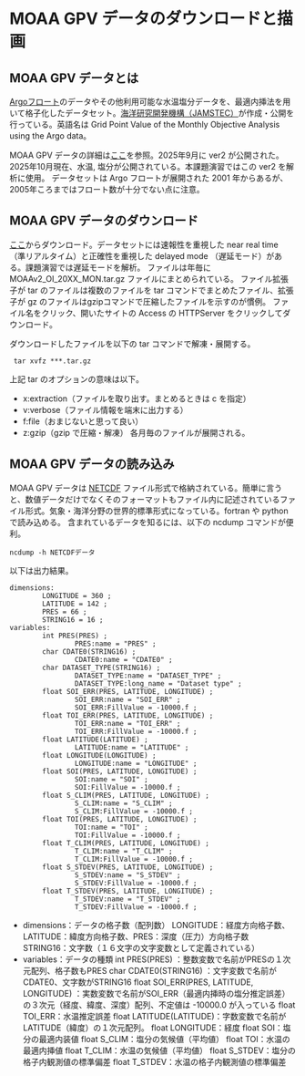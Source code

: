 # MOAA GPV データのダウンロードと描画

## MOAA GPV データとは
[Argoフロート](https://www.jamstec.go.jp/argo/j/)のデータやその他利用可能な水温塩分データを、最適内挿法を用いて格子化したデータセット。[海洋研究開発機構（JAMSTEC）](https://www.jamstec.go.jp/j/)が作成・公開を行っている。英語名は Grid Point Value of the Monthly Objective Analysis using the Argo data。

MOAA GPV データの詳細は[ここ](https://www.jamstec.go.jp/argo_research/dataset/moaagpv/moaa_ja.html)を参照。2025年9月に ver2 が公開された。2025年10月現在、水温, 塩分が公開されている。本課題演習ではこの ver2 を解析に使用。
データセットは Argo フロートが展開された 2001 年からあるが、2005年ころまではフロート数が十分でない点に注意。

## MOAA GPV データのダウンロード
[ここ](https://pubargo.jamstec.go.jp/argo_product/catalog/moaagpv2/catalog.html)からダウンロード。データセットには速報性を重視した near real time （準リアルタイム）と正確性を重視した delayed mode （遅延モード）がある。課題演習では遅延モードを解析。
ファイルは年毎に MOAAv2_OI_20XX_MON.tar.gz ファイルにまとめられている。 ファイル拡張子が tar のファイルは複数のファイルを tar コマンドでまとめたファイル、拡張子が gz のファイルはgzipコマンドで圧縮したファイルを示すのが慣例。
ファイル名をクリック、開いたサイトの Access の HTTPServer をクリックしてダウンロード。

ダウンロードしたファイルを以下の tar コマンドで解凍・展開する。

``` tar xvfz ***.tar.gz```

上記 tar のオプションの意味は以下。 
- x:extraction（ファイルを取り出す。まとめるときは c を指定）
- v:verbose（ファイル情報を端末に出力する）
- f:file（おまじないと思って良い）
- z:gzip（gzip で圧縮・解凍）
各月毎のファイルが展開される。

## MOAA GPV データの読み込み
MOAA GPV データは [NETCDF](https://www.unidata.ucar.edu/software/netcdf) ファイル形式で格納されている。簡単に言うと、数値データだけでなくそのフォーマットもファイル内に記述されているファイル形式。気象・海洋分野の世界的標準形式になっている。fortran や python で読み込める。
含まれているデータを知るには、以下の ncdump コマンドが便利。

```ncdump -h NETCDFデータ```

以下は出力結果。

```
dimensions:
        LONGITUDE = 360 ;
        LATITUDE = 142 ;
        PRES = 66 ;
        STRING16 = 16 ;
variables:
        int PRES(PRES) ;
                PRES:name = "PRES" ;
        char CDATE0(STRING16) ;
                CDATE0:name = "CDATE0" ;
        char DATASET_TYPE(STRING16) ;
                DATASET_TYPE:name = "DATASET_TYPE" ;
                DATASET_TYPE:long_name = "Dataset type" ;
        float SOI_ERR(PRES, LATITUDE, LONGITUDE) ;
                SOI_ERR:name = "SOI_ERR" ;
                SOI_ERR:FillValue = -10000.f ;
        float TOI_ERR(PRES, LATITUDE, LONGITUDE) ;
                TOI_ERR:name = "TOI_ERR" ;
                TOI_ERR:FillValue = -10000.f ;
        float LATITUDE(LATITUDE) ;
                LATITUDE:name = "LATITUDE" ;
        float LONGITUDE(LONGITUDE) ;
                LONGITUDE:name = "LONGITUDE" ;
        float SOI(PRES, LATITUDE, LONGITUDE) ;
                SOI:name = "SOI" ;
                SOI:FillValue = -10000.f ;
        float S_CLIM(PRES, LATITUDE, LONGITUDE) ;
                S_CLIM:name = "S_CLIM" ;
                S_CLIM:FillValue = -10000.f ;
        float TOI(PRES, LATITUDE, LONGITUDE) ;
                TOI:name = "TOI" ;
                TOI:FillValue = -10000.f ;
        float T_CLIM(PRES, LATITUDE, LONGITUDE) ;
                T_CLIM:name = "T_CLIM" ;
                T_CLIM:FillValue = -10000.f ;
        float S_STDEV(PRES, LATITUDE, LONGITUDE) ;
                S_STDEV:name = "S_STDEV" ;
                S_STDEV:FillValue = -10000.f ;
        float T_STDEV(PRES, LATITUDE, LONGITUDE) ;
                T_STDEV:name = "T_STDEV" ;
                T_STDEV:FillValue = -10000.f ;
```


- dimensions：データの格子数（配列数）
  LONGITUDE：経度方向格子数、LATITUDE：緯度方向格子数、PRES：深度（圧力）方向格子数
  STRING16：文字数（１６文字の文字変数として定義されている）
- variables：データの種類
  int PRES(PRES) ：整数変数で名前がPRESの１次元配列、格子数もPRES
  char CDATE0(STRING16) ：文字変数で名前がCDATE0、文字数がSTRING16
  float SOI_ERR(PRES, LATITUDE, LONGITUDE) ：実数変数で名前がSOI_ERR（最適内挿時の塩分推定誤差）の３次元（経度、緯度、深度）配列、不定値は -10000.0 が入っている
  float TOI_ERR：水温推定誤差
  float LATITUDE(LATITUDE)：字数変数で名前がLATITUDE（緯度）の１次元配列。
  float LONGITUDE：経度
  float SOI：塩分の最適内装値
  float S_CLIM：塩分の気候値（平均値）
  float TOI：水温の最適内挿値
  float T_CLIM：水温の気候値（平均値）
  float S_STDEV：塩分の格子内観測値の標準偏差
  float T_STDEV：水温の格子内観測値の標準偏差

  
